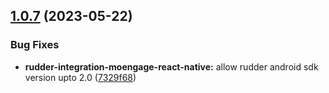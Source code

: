 ## [1.0.7](https://github.com/rudderlabs/rudder-sdk-react-native/compare/rudder-integration-moengage-react-native@1.0.6...rudder-integration-moengage-react-native@1.0.7) (2023-05-22)


### Bug Fixes

* **rudder-integration-moengage-react-native:** allow rudder android sdk version upto 2.0 ([7329f68](https://github.com/rudderlabs/rudder-sdk-react-native/commit/7329f6813f5886a77557f46e4d9aa437e59442e7))

